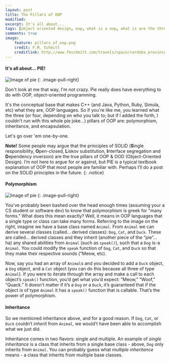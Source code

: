 ```yaml
---
layout: post
title: The Pillars of OOP
modified:
excerpt: It's all about...
tags: [object oriented design, oop, what is a oop, what is are the three pillars of object oriented design, encapsulation, polymorpish, inheritance, oop in c++, PIE, three pillars of oop, tutorial on OOP, programming, programming languages]
comments: true
image:
    feature: pillars_of_oop.png
    credit: F.M. Schmitt
    creditlink: http://www.fmschmitt.com/travels/spain/cordoba_province/cordoba-mosque/FirstExpansion.html
---
```


#### It's all about... PIE!

![Image of pie](http://www.epicurious.com/images/articlesguides/seasonalcooking/winter/key-lime-pie.jpg)
{: .image-pull-right}

Don't look at me that way, I'm not crazy. Pie really does have everything to do with OOP, object-oriented programming. 

It's the conceptual base that makes C++ (and Java, Python, Ruby, Simula, etc) what they are, OOP languages. So if you're like me, you learned what the three (or four, depending on who you talk to; but if I added the forth, I couldn't run with this whole pie joke...) pillars of OOP are: polymorphism, inheritance, and encapsulation.

Let's go over 'em one-by-one.

**Note!** Some people may argue that the principles of SOLID (**S**ingle responsibility, **O**pen-closed, **L**iskov substitution, **I**nterface segregation and **D**ependency inversion) are the true pillars of OOP & OOD (Object-Oriented Design). I’m not here to argue for or against, but PIE is a typical textbook explanation of OOP that most people are familiar with. Perhaps I’ll do a post on the SOLID principles in the future.
{: .notice} 

#### Polymorphism

![Image of pie](http://www.mrlamont.com/uploads/1/7/0/2/17021682/833771300.gif)
{: .image-pull-right}

You’ve probably been bashed over the head enough times (assuming your a CS student or software dev) to know that polymorphism is greek for "many forms." What does this mean exactly? Well, it means in OOP languages that a single type or class can take many forms. Referring to the image on the right, imagine we have a base class named `Animal`. From `Animal` we can derive several classes (called… derived classes): `Dog`, `Cat`, and `Duck`. These are called… derived classes and they inherit (another piece of the “pie”… ha) any shared abilities from `Animal` (such as `speak()`), such that a `Dog` is-a `Animal`. You could modify the `speak` function of `Dog`, `Cat`, and `Duck` so that they make their respective sounds (“Meow, etc). 

Now, say you had an array of `Animal`s and you decided to add a `Duck` object, a `Dog` object, and a `Cat` object (you can do this because all three of type `Animal`). If you were to iterate through the array and make a call to each object’s `speak()` function, you’d get what you’d expect: “Meow,” “Woof,” “Quack.” It doesn’t matter if it’s a `Dog` or a `Duck`, it’s guaranteed that if the object is of type `Animal` it has a `speak()` function that is callable. That’s the power of polymorphism.

#### Inheritance

So we mentioned inheritance above, and for a good reason. If `Dog`, `Cat`, or `Duck` couldn’t *inherit* from `Animal`, we would’t have been able to accomplish what we just did. 

Inheritance comes in two flavors: single and multiple. An example of *single inheritance* is a class that inherits from a single base class - above, `Dog` only inherits from `Animal`. You can probably guess what *multiple inheritance* means - a class that inherits from multiple base classes. 
